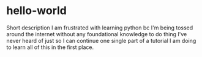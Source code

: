 # hello-world
Short description
I am frustrated with learning python bc I'm being tossed around the internet without any foundational knowledge to do thing I've never heard of just so I can continue one single part of a tutorial I am doing to learn all of this in the first place.
